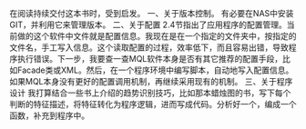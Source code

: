 在阅读持续交付这本书时，受到启发。
一、关于版本控制。
有必要在NAS中安装GIT，并利用它来管理版本。
二、关于配置
2.4节指出了应用程序的配置管理。当前做的这个软件中文件就是配置信息。我现在是在一个指定的文件夹中，按指定的文件名，手工写入信息。这个读取配置的过程，效率低下，而且容易出错，导致程序执行错误。下一步，我要查一查MQL软件本身是否有其它推荐的配置手段，比如Facade类或XML。然后，在一个程序环境中编写脚本，自动地写入配置信息。如果MQL本身没有更好的配置调用机制，再继续采用现有的机制。
三、关于程序设计
我打算结合一些书上介绍的趋势识别技巧，比如那本蜡烛图的书，写下每个判断的特征描述，将特征转化为程序逻辑，进而写成代码。分析好一个，编成一个函数，补充到程序中。
